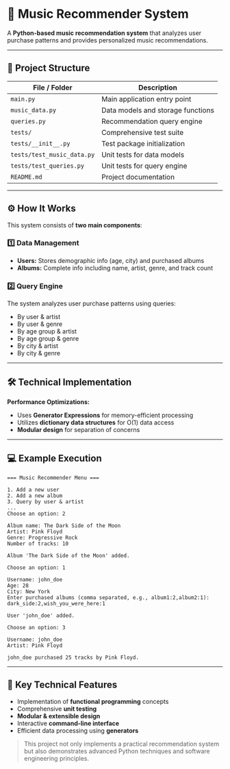# 🎵 Music Recommender System

A **Python-based music recommendation system** that analyzes user purchase patterns and provides personalized music recommendations.

---

## 📂 Project Structure

| File / Folder         | Description                          |
|----------------------|--------------------------------------|
| `main.py`            | Main application entry point          |
| `music_data.py`      | Data models and storage functions     |
| `queries.py`         | Recommendation query engine           |
| `tests/`             | Comprehensive test suite              |
| `tests/__init__.py`  | Test package initialization           |
| `tests/test_music_data.py` | Unit tests for data models       |
| `tests/test_queries.py`    | Unit tests for query engine       |
| `README.md`          | Project documentation                 |

---

## ⚙️ How It Works

This system consists of **two main components**:

### 1️⃣ Data Management
- **Users:** Stores demographic info (age, city) and purchased albums  
- **Albums:** Complete info including name, artist, genre, and track count  

### 2️⃣ Query Engine
The system analyzes user purchase patterns using queries:  
- By user & artist  
- By user & genre  
- By age group & artist  
- By age group & genre  
- By city & artist  
- By city & genre  

---

## 🛠 Technical Implementation

**Performance Optimizations:**  
- Uses **Generator Expressions** for memory-efficient processing  
- Utilizes **dictionary data structures** for O(1) data access  
- **Modular design** for separation of concerns  

---

## 💻 Example Execution


```text
=== Music Recommender Menu ===

1. Add a new user
2. Add a new album
3. Query by user & artist
...
Choose an option: 2

Album name: The Dark Side of the Moon
Artist: Pink Floyd
Genre: Progressive Rock
Number of tracks: 10

Album 'The Dark Side of the Moon' added.

Choose an option: 1

Username: john_doe
Age: 28
City: New York
Enter purchased albums (comma separated, e.g., album1:2,album2:1): dark_side:2,wish_you_were_here:1

User 'john_doe' added.

Choose an option: 3

Username: john_doe
Artist: Pink Floyd

john_doe purchased 25 tracks by Pink Floyd.
```

---

## 🌟 Key Technical Features

- Implementation of **functional programming** concepts  
- Comprehensive **unit testing**  
- **Modular & extensible design**  
- Interactive **command-line interface**  
- Efficient data processing using **generators**  

> This project not only implements a practical recommendation system but also demonstrates advanced Python techniques and software engineering principles.
